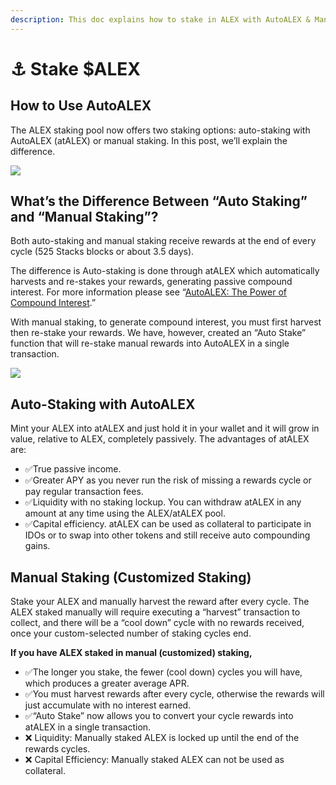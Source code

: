 ```yaml
---
description: This doc explains how to stake in ALEX with AutoALEX & Manual Staking option.
---
```


# ⚓ Stake $ALEX

## How to Use AutoALEX

The ALEX staking pool now offers two staking options: auto-staking with AutoALEX (atALEX) or manual staking. In this post, we’ll explain the difference.

![](https://miro.medium.com/max/954/1\*rP1nqQfdMsIWD\_jguptfMg.png)

## What’s the Difference Between “Auto Staking” and “Manual Staking”? <a href="#id-1aad" id="id-1aad"></a>

Both auto-staking and manual staking receive rewards at the end of every cycle (525 Stacks blocks or about 3.5 days).

The difference is Auto-staking is done through atALEX which automatically harvests and re-stakes your rewards, generating passive compound interest. For more information please see “[AutoALEX: The Power of Compound Interest](https://medium.com/alexgobtc/autoalex-the-power-of-compound-interest-eedb2b8535c5).”

With manual staking, to generate compound interest, you must first harvest then re-stake your rewards. We have, however, created an “Auto Stake” function that will re-stake manual rewards into AutoALEX in a single transaction.

![](https://miro.medium.com/max/1400/1\*KykQ83013jwS9KiiV\_cayw.png)

## Auto-Staking with AutoALEX <a href="#id-82c0" id="id-82c0"></a>

Mint your ALEX into atALEX and just hold it in your wallet and it will grow in value, relative to ALEX, completely passively. The advantages of atALEX are:

* ✅True passive income.
* ✅Greater APY as you never run the risk of missing a rewards cycle or pay regular transaction fees.
* ✅Liquidity with no staking lockup. You can withdraw atALEX in any amount at any time using the ALEX/atALEX pool.
* ✅Capital efficiency. atALEX can be used as collateral to participate in IDOs or to swap into other tokens and still receive auto compounding gains.

## Manual Staking (Customized Staking) <a href="#id-92b7" id="id-92b7"></a>

Stake your ALEX and manually harvest the reward after every cycle. The ALEX staked manually will require executing a “harvest” transaction to collect, and there will be a “cool down” cycle with no rewards received, once your custom-selected number of staking cycles end.

**If you have ALEX staked in manual (customized) staking,**

* ✅The longer you stake, the fewer (cool down) cycles you will have, which produces a greater average APR.
* ✅You must harvest rewards after every cycle, otherwise the rewards will just accumulate with no interest earned.
* ✅“Auto Stake” now allows you to convert your cycle rewards into atALEX in a single transaction.
* ❌ Liquidity: Manually staked ALEX is locked up until the end of the rewards cycles.
* ❌ Capital Efficiency: Manually staked ALEX can not be used as collateral.
